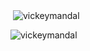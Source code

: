 <p>&nbsp;<img align="center" src="https://github-readme-stats.vercel.app/api?username=vickeymandal&show_icons=true&locale=en" alt="vickeymandal" /></p>

<p><img align="center" src="https://github-readme-streak-stats.herokuapp.com/?user=vickeymandal&" alt="vickeymandal" /></p>
